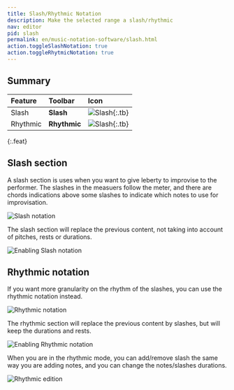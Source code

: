 ```yaml
---
title: Slash/Rhythmic Notation
description: Make the selected range a slash/rhythmic
nav: editor
pid: slash
permalink: en/music-notation-software/slash.html
action.toggleSlashNotation: true
action.toggleRhytmicNotation: true
---
```


## Summary

| Feature | Toolbar | Icon |
|:--------|:--------|:-----|
| Slash | **Slash** | ![Slash](https://prod.flat-cdn.com/img/icons/editorActions/slash.svg){:.tb} |
| Rhythmic | **Rhythmic** | ![Slash](https://prod.flat-cdn.com/img/icons/editorActions/rhythmic.svg){:.tb} |
{:.feat}


## Slash section

A slash section is uses when you want to give leberty to improvise to the performer. The slashes in the measuers follow the meter, and there are chords indications above some slashes to indicate which notes to use for improvisation.

![Slash notation](/help/assets/img/editor/slash.png)

The slash section will replace the previous content, not taking into account of pitches, rests or durations.

![Enabling Slash notation](/help/assets/img/editor/slash-enable.gif)

## Rhythmic notation

If you want more granularity on the rhythm of the slashes, you can use the rhythmic notation instead.

![Rhythmic notation](/help/assets/img/editor/rhythmic.png)

The rhythmic section will replace the previous content by slashes, but will keep the durations and rests.

![Enabling Rhythmic notation](/help/assets/img/editor/rhythmic-enable.gif)

When you are in the rhythmic mode, you can add/remove slash the same way you are adding notes, and you can change the notes/slashes durations.

![Rhythmic edition](/help/assets/img/editor/rhythmic-edition.gif)
